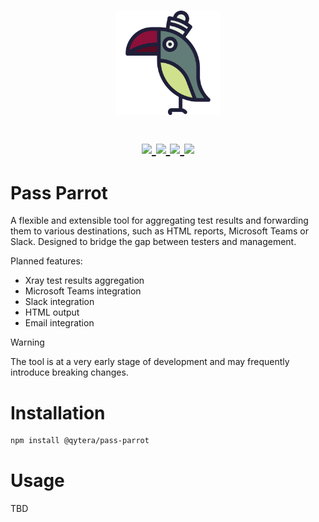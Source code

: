 <h1 align="center"> 
<img width="33%" src="docs/icon.svg" alt="Pass Parrot Logo">
  <p>
    <a href="https://www.npmjs.com/package/@qytera/pass-parrot">
      <img src="https://img.shields.io/npm/v/@qytera/pass-parrot?style=flat-square"/>
    </a>
    <a href="https://www.npmjs.com/package/@qytera/pass-parrot">
      <img src="https://img.shields.io/npm/dm/@qytera/pass-parrot?style=flat-square"/>
    </a>
    <a href="https://github.com/Qytera-Gmbh/pass-parrot/issues?q=is%3Aissue+is%3Aopen">
      <img src="https://img.shields.io/github/issues-raw/qytera-gmbh/pass-parrot?style=flat-square"/>
    </a>
    <a href="https://github.com/Qytera-Gmbh/pass-parrot/issues?q=is%3Aissue+is%3Aopen+no%3Aassignee">
      <img src="https://img.shields.io/github/issues-search/qytera-gmbh/pass-parrot?label=unaddressed%20issues&query=no%3Aassignee%20is%3Aopen&style=flat-square"/>
    </a>
  </p>
</h1>

# Pass Parrot

A flexible and extensible tool for aggregating test results and forwarding them to various destinations, such as HTML reports, Microsoft Teams or Slack. Designed to bridge the gap between testers and management.

Planned features:

- Xray test results aggregation
- Microsoft Teams integration
- Slack integration
- HTML output
- Email integration

> [!WARNING]
> The tool is at a very early stage of development and may frequently introduce breaking changes.

# Installation

```bash
npm install @qytera/pass-parrot
```

# Usage

TBD
